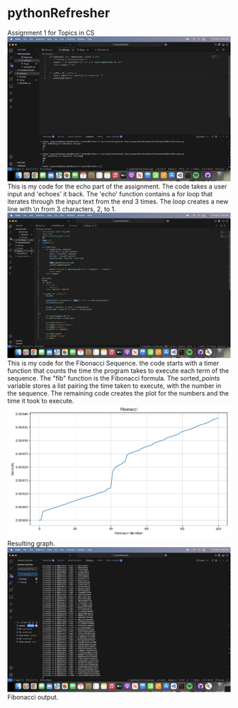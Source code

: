 # pythonRefresher
Assignment 1 for Topics in CS![Echo code](<Screen Shot 2025-02-07 at 6.36.33 PM.png>) This is my code for the echo part of the assignment. The code takes a user input and 'echoes' it back. The 'echo' function contains a for loop that iterates through the input text from the end 3 times. The loop creates a new line with \n from 3 characters, 2, to 1. ![Fibonacci code](<Screen Shot 2025-02-07 at 6.49.02 PM.png>) This is my code for the Fibonacci Sequence. the code starts with a timer function that counts the time the program takes to execute each term of the sequence. The "fib" function is the Fibonacci formula. The sorted_points variable stores a list pairing the time taken to execute, with the number in the sequence. The remaining code creates the plot for the numbers and the time it took to execute.![Graph of Fibonacci sequence](fib.png) Resulting graph. ![Output of Fibonacci program](<Screen Shot 2025-02-07 at 6.56.47 PM.png>) Fibonacci output.